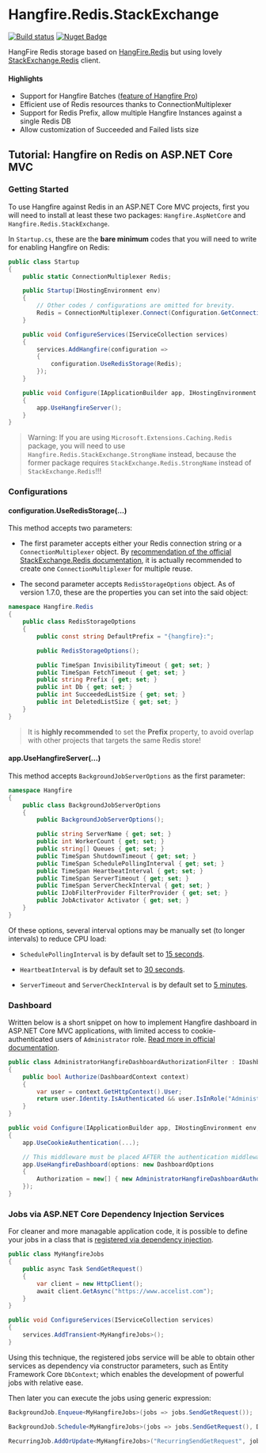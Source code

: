 # Hangfire.Redis.StackExchange

[![Build status](https://ci.appveyor.com/api/projects/status/mrg1hivw1fnrvw2o?svg=true)](https://ci.appveyor.com/project/marcoCasamento/hangfire-redis-stackexchange)
[![Nuget Badge](https://buildstats.info/nuget/Hangfire.Redis.StackExchange)](https://www.nuget.org/packages/Hangfire.Redis.StackExchange/)

HangFire Redis storage based on [HangFire.Redis](https://github.com/HangfireIO/Hangfire.Redis/) but using lovely [StackExchange.Redis](https://github.com/StackExchange/StackExchange.Redis) client.

#### Highlights
- Support for Hangfire Batches ([feature of Hangfire Pro](http://hangfire.io/blog/2015/04/17/hangfire-pro-1.2.0-released.html))
- Efficient use of Redis resources thanks to ConnectionMultiplexer
- Support for Redis Prefix, allow multiple Hangfire Instances against a single Redis DB
- Allow customization of Succeeded and Failed lists size

## Tutorial: Hangfire on Redis on ASP.NET Core MVC

### Getting Started

To use Hangfire against Redis in an ASP.NET Core MVC projects, first you will need to install at least these two packages: `Hangfire.AspNetCore` and `Hangfire.Redis.StackExchange`.

In `Startup.cs`, these are the **bare minimum** codes that you will need to write for enabling Hangfire on Redis:

```cs
public class Startup
{
    public static ConnectionMultiplexer Redis;

    public Startup(IHostingEnvironment env)
    {
        // Other codes / configurations are omitted for brevity.
        Redis = ConnectionMultiplexer.Connect(Configuration.GetConnectionString("Redis"));
    }

    public void ConfigureServices(IServiceCollection services)
    {
        services.AddHangfire(configuration =>
        {
            configuration.UseRedisStorage(Redis);
        });
    }

    public void Configure(IApplicationBuilder app, IHostingEnvironment env, ILoggerFactory loggerFactory)
    {
        app.UseHangfireServer();
    }
}
```

> Warning: If you are using `Microsoft.Extensions.Caching.Redis` package, you will need to use `Hangfire.Redis.StackExchange.StrongName` instead, because the former package requires `StackExchange.Redis.StrongName` instead of `StackExchange.Redis`!!! 

### Configurations

#### configuration.UseRedisStorage(...)

This method accepts two parameters:

- The first parameter accepts either your Redis connection string or a `ConnectionMultiplexer` object. By [recommendation of the official StackExchange.Redis documentation](https://stackexchange.github.io/StackExchange.Redis/Basics), it is actually recommended to create one `ConnectionMultiplexer` for multiple reuse.

- The second parameter accepts `RedisStorageOptions` object. As of version 1.7.0, these are the properties you can set into the said object:

```cs
namespace Hangfire.Redis
{
    public class RedisStorageOptions
    {
        public const string DefaultPrefix = "{hangfire}:";

        public RedisStorageOptions();

        public TimeSpan InvisibilityTimeout { get; set; }
        public TimeSpan FetchTimeout { get; set; }
        public string Prefix { get; set; }
        public int Db { get; set; }
        public int SucceededListSize { get; set; }
        public int DeletedListSize { get; set; }
    }
}
```

> It is **highly recommended** to set the **Prefix** property, to avoid overlap with other projects that targets the same Redis store!

#### app.UseHangfireServer(...)

This method accepts `BackgroundJobServerOptions` as the first parameter:

```cs
namespace Hangfire
{
    public class BackgroundJobServerOptions
    {
        public BackgroundJobServerOptions();

        public string ServerName { get; set; }
        public int WorkerCount { get; set; }
        public string[] Queues { get; set; }
        public TimeSpan ShutdownTimeout { get; set; }
        public TimeSpan SchedulePollingInterval { get; set; }
        public TimeSpan HeartbeatInterval { get; set; }
        public TimeSpan ServerTimeout { get; set; }
        public TimeSpan ServerCheckInterval { get; set; }
        public IJobFilterProvider FilterProvider { get; set; }
        public JobActivator Activator { get; set; }
    }
}
```

Of these options, several interval options may be manually set (to longer intervals) to reduce CPU load:

- `SchedulePollingInterval` is by default set to [15 seconds](http://docs.hangfire.io/en/latest/background-methods/calling-methods-with-delay.html).

- `HeartbeatInterval` is by default set to [30 seconds](https://github.com/HangfireIO/Hangfire/blob/master/src/Hangfire.Core/Server/ServerHeartbeat.cs). 

- `ServerTimeout` and `ServerCheckInterval` is by default set to [5 minutes](https://github.com/HangfireIO/Hangfire/blob/master/src/Hangfire.Core/Server/ServerWatchdog.cs).

### Dashboard

Written below is a short snippet on how to implement Hangfire dashboard in ASP.NET Core MVC applications, with limited access to cookie-authenticated users of `Administrator` role. [Read more in official documentation](http://docs.hangfire.io/en/latest/configuration/using-dashboard.html).

```cs
public class AdministratorHangfireDashboardAuthorizationFilter : IDashboardAuthorizationFilter
{
    public bool Authorize(DashboardContext context)
    {
        var user = context.GetHttpContext().User;
        return user.Identity.IsAuthenticated && user.IsInRole("Administrator");
    }
}
```

```cs
public void Configure(IApplicationBuilder app, IHostingEnvironment env, ILoggerFactory loggerFactory)
{
    app.UseCookieAuthentication(...);

    // This middleware must be placed AFTER the authentication middlewares!
    app.UseHangfireDashboard(options: new DashboardOptions
    {
        Authorization = new[] { new AdministratorHangfireDashboardAuthorizationFilter() }
    });
}
```

### Jobs via ASP.NET Core Dependency Injection Services

For cleaner and more managable application code, it is possible to define your jobs in a class that is [registered via dependency injection](https://docs.microsoft.com/en-us/aspnet/core/fundamentals/dependency-injection).

```cs
public class MyHangfireJobs
{
    public async Task SendGetRequest()
    {
        var client = new HttpClient();
        await client.GetAsync("https://www.accelist.com");
    }
}
```

```cs
public void ConfigureServices(IServiceCollection services)
{
    services.AddTransient<MyHangfireJobs>();
}
```

Using this technique, the registered jobs service will be able to obtain other services as dependency via constructor parameters, such as Entity Framework Core `DbContext`; which enables the development of powerful jobs with relative ease.

Then later you can execute the jobs using generic expression:

```cs
BackgroundJob.Enqueue<MyHangfireJobs>(jobs => jobs.SendGetRequest());

BackgroundJob.Schedule<MyHangfireJobs>(jobs => jobs.SendGetRequest(), DateTimeOffset.UtcNow.AddDays(1));

RecurringJob.AddOrUpdate<MyHangfireJobs>("RecurringSendGetRequest", jobs => jobs.SendGetRequest(), Cron.Hourly());
```

